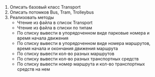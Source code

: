 1. Описать базовый класс Transport
2. Описать потомков Bus, Tram, Trolleybus
3. Реализовать методы
    - Чтение из файла в список Transport
    - Чтение из файла в списки по типам
    - По списку вывести в упорядоченном виде парковые номера и время начала движения
    - По списку вывести в упорядоченном виде номера маршрутов, время начала и окончания движения маршрута
    - По списку вывести кол-во разных маршрутов
    - По списку вывести кол-во разных транспортных средств
    - По списку вывести номер маршрута и кол-во транспортных средств на нем